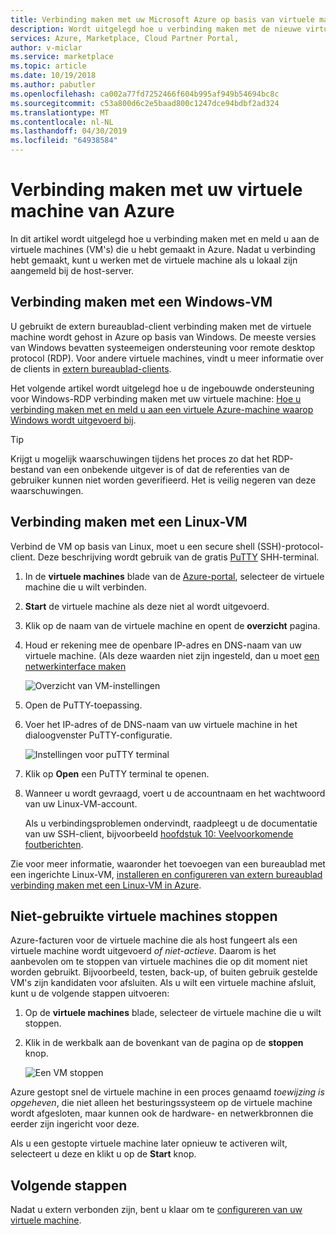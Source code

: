 ```yaml
---
title: Verbinding maken met uw Microsoft Azure op basis van virtuele machine | Azure Marketplace
description: Wordt uitgelegd hoe u verbinding maken met de nieuwe virtuele machine is gemaakt op Azure.
services: Azure, Marketplace, Cloud Partner Portal,
author: v-miclar
ms.service: marketplace
ms.topic: article
ms.date: 10/19/2018
ms.author: pabutler
ms.openlocfilehash: ca002a77fd7252466f604b995af949b54694bc8c
ms.sourcegitcommit: c53a800d6c2e5baad800c1247dce94bdbf2ad324
ms.translationtype: MT
ms.contentlocale: nl-NL
ms.lasthandoff: 04/30/2019
ms.locfileid: "64938584"
---
```

# <a name="connect-to-your-azure-based-virtual-machine"></a>Verbinding maken met uw virtuele machine van Azure

In dit artikel wordt uitgelegd hoe u verbinding maken met en meld u aan de virtuele machines (VM's) die u hebt gemaakt in Azure.  Nadat u verbinding hebt gemaakt, kunt u werken met de virtuele machine als u lokaal zijn aangemeld bij de host-server. 

## <a name="connect-to-a-windows-based-vm"></a>Verbinding maken met een Windows-VM

U gebruikt de extern bureaublad-client verbinding maken met de virtuele machine wordt gehost in Azure op basis van Windows.  De meeste versies van Windows bevatten systeemeigen ondersteuning voor remote desktop protocol (RDP).  Voor andere virtuele machines, vindt u meer informatie over de clients in [extern bureaublad-clients](https://docs.microsoft.com/windows-server/remote/remote-desktop-services/clients/remote-desktop-clients).  

Het volgende artikel wordt uitgelegd hoe u de ingebouwde ondersteuning voor Windows-RDP verbinding maken met uw virtuele machine: [Hoe u verbinding maken met en meld u aan een virtuele Azure-machine waarop Windows wordt uitgevoerd bij](../../../virtual-machines/windows/connect-logon.md).  

>[!TIP]
> Krijgt u mogelijk waarschuwingen tijdens het proces zo dat het RDP-bestand van een onbekende uitgever is of dat de referenties van de gebruiker kunnen niet worden geverifieerd.  Het is veilig negeren van deze waarschuwingen.


## <a name="connect-to-a-linux-based-vm"></a>Verbinding maken met een Linux-VM

Verbind de VM op basis van Linux, moet u een secure shell (SSH)-protocol-client.  Deze beschrijving wordt gebruik van de gratis [PuTTY](https://www.ssh.com/ssh/putty/) SHH-terminal.

1. In de **virtuele machines** blade van de [Azure-portal](https://ms.portal.azure.com), selecteer de virtuele machine die u wilt verbinden.  
2. **Start** de virtuele machine als deze niet al wordt uitgevoerd.
3. Klik op de naam van de virtuele machine en opent de **overzicht** pagina.
4. Houd er rekening mee de openbare IP-adres en DNS-naam van uw virtuele machine.  (Als deze waarden niet zijn ingesteld, dan u moet [een netwerkinterface maken](https://docs.microsoft.com/azure/virtual-network/virtual-network-network-interface#create-a-network-interface)

   ![Overzicht van VM-instellingen](./media/publishvm_019.png)
 
5. Open de PuTTY-toepassing.  
6. Voer het IP-adres of de DNS-naam van uw virtuele machine in het dialoogvenster PuTTY-configuratie. 

   ![Instellingen voor puTTY terminal](./media/publishvm_020.png)
 
7. Klik op **Open** een PuTTY terminal te openen.  
8. Wanneer u wordt gevraagd, voert u de accountnaam en het wachtwoord van uw Linux-VM-account. 

   Als u verbindingsproblemen ondervindt, raadpleegt u de documentatie van uw SSH-client, bijvoorbeeld [hoofdstuk 10: Veelvoorkomende foutberichten](https://www.ssh.com/ssh/putty/putty-manuals/0.68/Chapter10.html#errors).

Zie voor meer informatie, waaronder het toevoegen van een bureaublad met een ingerichte Linux-VM, [installeren en configureren van extern bureaublad verbinding maken met een Linux-VM in Azure](../../../virtual-machines/linux/use-remote-desktop.md).


## <a name="stop-unused-vms"></a>Niet-gebruikte virtuele machines stoppen
Azure-facturen voor de virtuele machine die als host fungeert als een virtuele machine wordt uitgevoerd *of niet-actieve*.  Daarom is het aanbevolen om te stoppen van virtuele machines die op dit moment niet worden gebruikt.  Bijvoorbeeld, testen, back-up, of buiten gebruik gestelde VM's zijn kandidaten voor afsluiten. Als u wilt een virtuele machine afsluit, kunt u de volgende stappen uitvoeren:

1. Op de **virtuele machines** blade, selecteer de virtuele machine die u wilt stoppen. 
2. Klik in de werkbalk aan de bovenkant van de pagina op de **stoppen** knop.

   ![Een VM stoppen](./media/publishvm_018.png)

Azure gestopt snel de virtuele machine in een proces genaamd *toewijzing is opgeheven*, die niet alleen het besturingssysteem op de virtuele machine wordt afgesloten, maar kunnen ook de hardware- en netwerkbronnen die eerder zijn ingericht voor deze.

Als u een gestopte virtuele machine later opnieuw te activeren wilt, selecteert u deze en klikt u op de **Start** knop.


## <a name="next-steps"></a>Volgende stappen

Nadat u extern verbonden zijn, bent u klaar om te [configureren van uw virtuele machine](./cpp-configure-vm.md).
